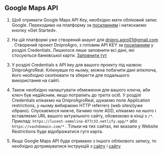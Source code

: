 ## Google Maps API

1. Щоб отримати Google Maps API Key, необхідно мати обліковий запис Google.
   Переходимо на платформу за
   [посиланням](https://cloud.google.com/maps-platform) і натискаємо кнопку «Get
   Started».

2. На цій платформі уже створений акаунт для dnipro.agro01@gmail.com . Створений
   проект DniproAgro, з готовим API KEY за
   [посиланням](https://console.cloud.google.com/apis/credentials?authuser=3&project=centered-carver-370905)
   у розділі Credentials. Лишилося лише заповнити всі дані, які стосуються
   банківської карти.
   [Заповнити тут](https://console.cloud.google.com/billing/linkedaccount?authuser=3&project=centered-carver-370905)

3. У розділі Credentials є API key для вашого проекту під назвою DniproAgroReal.
   Клікнувши по ньому, можна побачити дані апіключа, його необхідно скопіювати
   та зберегти для подальшого використання на сайті.

4. Також необхідно налаштувати обмеження для вашого ключа, аби ключ був
   недійсним, якщо потрапить до третіх осіб. У розділі Credentials клікаємо на
   DniproAgroReal, шукаємо поле Application restrictions, у ньому вибираємо HTTP
   referrers (web sites)(уже обрано). Спускаємося нижче, бачимо поле ADD,
   клікаємо на нього і вставляємо URL вашого актуального сайту, обовязково в
   кінці з `/*`. Приклад: `https://lucent-semolina-877c33.netlify.app/*` або
   `https://vashdomain.com/*` . Тільки на тих сайтах, які вказали у Website
   Restrictions буде відображатися гугл карта.

5. Якщо Google Maps API буде отримано з іншого облікового запису, то необхідно
   дотримуватися інструкцій з [сайту](https://art-lemon.com/google-maps-api-key)
   і
   [сайту](https://q-seo.com.ua/blog/kak-poluchit-klyuch-api-dlya-google-maps/)
